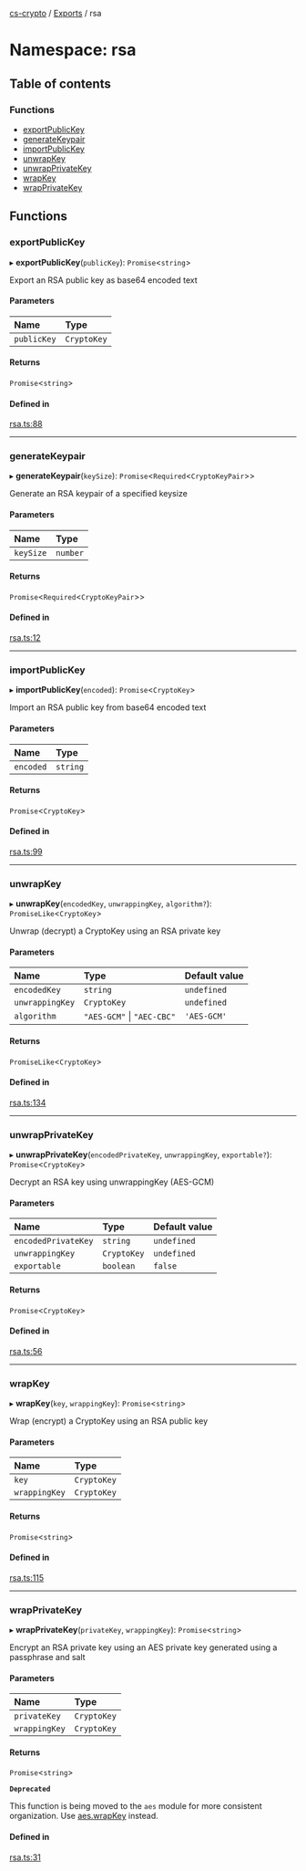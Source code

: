 [cs-crypto](../README.md) / [Exports](../modules.md) / rsa

# Namespace: rsa

## Table of contents

### Functions

- [exportPublicKey](rsa.md#exportpublickey)
- [generateKeypair](rsa.md#generatekeypair)
- [importPublicKey](rsa.md#importpublickey)
- [unwrapKey](rsa.md#unwrapkey)
- [unwrapPrivateKey](rsa.md#unwrapprivatekey)
- [wrapKey](rsa.md#wrapkey)
- [wrapPrivateKey](rsa.md#wrapprivatekey)

## Functions

### exportPublicKey

▸ **exportPublicKey**(`publicKey`): `Promise`<`string`\>

Export an RSA public key as base64 encoded text

#### Parameters

| Name | Type |
| :------ | :------ |
| `publicKey` | `CryptoKey` |

#### Returns

`Promise`<`string`\>

#### Defined in

[rsa.ts:88](https://github.com/CSplan/CS-crypto/blob/3ee5073/src/rsa.ts#L88)

___

### generateKeypair

▸ **generateKeypair**(`keySize`): `Promise`<`Required`<`CryptoKeyPair`\>\>

Generate an RSA keypair of a specified keysize

#### Parameters

| Name | Type |
| :------ | :------ |
| `keySize` | `number` |

#### Returns

`Promise`<`Required`<`CryptoKeyPair`\>\>

#### Defined in

[rsa.ts:12](https://github.com/CSplan/CS-crypto/blob/3ee5073/src/rsa.ts#L12)

___

### importPublicKey

▸ **importPublicKey**(`encoded`): `Promise`<`CryptoKey`\>

Import an RSA public key from base64 encoded text

#### Parameters

| Name | Type |
| :------ | :------ |
| `encoded` | `string` |

#### Returns

`Promise`<`CryptoKey`\>

#### Defined in

[rsa.ts:99](https://github.com/CSplan/CS-crypto/blob/3ee5073/src/rsa.ts#L99)

___

### unwrapKey

▸ **unwrapKey**(`encodedKey`, `unwrappingKey`, `algorithm?`): `PromiseLike`<`CryptoKey`\>

Unwrap (decrypt) a CryptoKey using an RSA private key

#### Parameters

| Name | Type | Default value |
| :------ | :------ | :------ |
| `encodedKey` | `string` | `undefined` |
| `unwrappingKey` | `CryptoKey` | `undefined` |
| `algorithm` | ``"AES-GCM"`` \| ``"AEC-CBC"`` | `'AES-GCM'` |

#### Returns

`PromiseLike`<`CryptoKey`\>

#### Defined in

[rsa.ts:134](https://github.com/CSplan/CS-crypto/blob/3ee5073/src/rsa.ts#L134)

___

### unwrapPrivateKey

▸ **unwrapPrivateKey**(`encodedPrivateKey`, `unwrappingKey`, `exportable?`): `Promise`<`CryptoKey`\>

Decrypt an RSA key using unwrappingKey (AES-GCM)

#### Parameters

| Name | Type | Default value |
| :------ | :------ | :------ |
| `encodedPrivateKey` | `string` | `undefined` |
| `unwrappingKey` | `CryptoKey` | `undefined` |
| `exportable` | `boolean` | `false` |

#### Returns

`Promise`<`CryptoKey`\>

#### Defined in

[rsa.ts:56](https://github.com/CSplan/CS-crypto/blob/3ee5073/src/rsa.ts#L56)

___

### wrapKey

▸ **wrapKey**(`key`, `wrappingKey`): `Promise`<`string`\>

Wrap (encrypt) a CryptoKey using an RSA public key

#### Parameters

| Name | Type |
| :------ | :------ |
| `key` | `CryptoKey` |
| `wrappingKey` | `CryptoKey` |

#### Returns

`Promise`<`string`\>

#### Defined in

[rsa.ts:115](https://github.com/CSplan/CS-crypto/blob/3ee5073/src/rsa.ts#L115)

___

### wrapPrivateKey

▸ **wrapPrivateKey**(`privateKey`, `wrappingKey`): `Promise`<`string`\>

Encrypt an RSA private key using an AES private key generated using a passphrase and salt

#### Parameters

| Name | Type |
| :------ | :------ |
| `privateKey` | `CryptoKey` |
| `wrappingKey` | `CryptoKey` |

#### Returns

`Promise`<`string`\>

**`Deprecated`**

This function is being moved to the `aes` module for more consistent organization.
Use [aes.wrapKey](aes.md#wrapkey) instead.

#### Defined in

[rsa.ts:31](https://github.com/CSplan/CS-crypto/blob/3ee5073/src/rsa.ts#L31)
